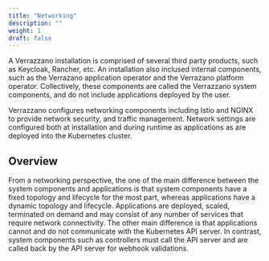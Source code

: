 ```yaml
---
title: "Networking"
description: ""
weight: 1
draft: false
---
```


A Verrazzano installation is comprised of several third party products, such as Keycloak, 
Rancher, etc.  An installation also inclused internal components, such as the 
Verrazano application operator and the Verrazano platform operator.  Collectively, 
these components are called the Verrazzano system components, and do not include 
applications deployed by the user.
 
Verrazzano configures networking components including Istio and NGINX to provide network security, 
and traffic management.  Network settings are configured both at installation and during 
runtime as applications as are deployed into the  Kubernetes cluster.


## Overview
From a networking perspective, the one of the main difference between the system components
and applications is that system components have a fixed topology and lifecycle for the most part, 
whereas applications have a dynamic topology and lifecycle.  Applications are deployed, 
scaled, terminated on demand and may consist of any number of services that require 
network connectivity.  The other main difference is that applications cannot and do 
not communicate with the Kubernetes API server. In contrast, system components such 
as controllers must call the API server and are called back by the API server for
webhook validations.

